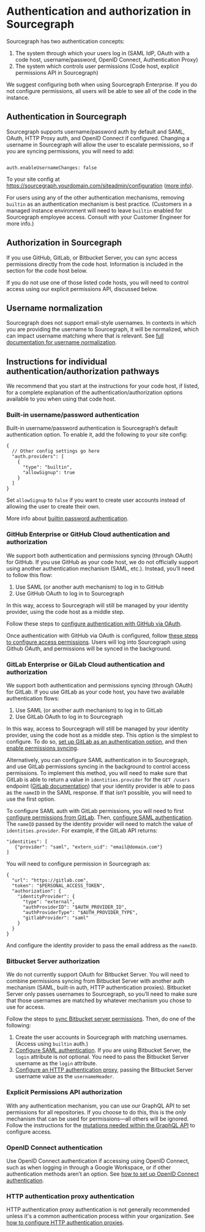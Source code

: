 # Authentication and authorization in Sourcegraph

Sourcegraph has two authentication concepts:

1. The system through which your users log in (SAML IdP, OAuth with a code host, username/password, OpenID Connect, Authentication Proxy)
2. The system which controls user permissions (Code host, explicit permissions API in Sourcegraph)

We suggest configuring both when using Sourcegraph Enterprise. If you do not configure permissions, all users will be able to see all of the code in the instance.

## Authentication in Sourcegraph

Sourcegraph supports username/password auth by default and SAML, OAuth, HTTP Proxy auth, and OpenID Connect if configured. Changing a username in Sourcegraph will allow the user to escalate permissions, so if you are syncing permissions, you will need to add:

```

auth.enableUsernameChanges: false

```

To your site config at https://sourcegraph.yourdomain.com/siteadmin/configuration ([more info](./site_config.md#view-and-edit-site-configuration)). 

For users using any of the other authentication mechanisms, removing `builtin` as an authentication mechanism is best practice. (Customers in a managed instance environment will need to leave `builtin` enabled for Sourcegraph employee access. Consult with your Customer Engineer for more info.)

## Authorization in Sourcegraph

If you use GitHub, GitLab, or Bitbucket Server, you can sync access permissions directly from the code host. Information is included in the section for the code host below. 

If you do not use one of those listed code hosts, you will need to control access using our explicit permissions API, discussed below.

## Username normalization

Sourcegraph does not support email-style usernames. In contexts in which you are providing the username to Sourcegraph, it will be normalized, which can impact username matching where that is relevant. See [full documentation for username normalization](../auth/index.md#username-normalization).

## Instructions for individual authentication/authorization pathways

We recommend that you start at the instructions for your code host, if listed, for a complete explanation of the authentication/authorization options available to you when using that code host.

### Built-in username/password authentication

Built-in username/password authentication is Sourcegraph’s default authentication option. To enable it, add the following to your site config:

```
{
  // Other config settings go here
  "auth.providers": [
    {
      "type": "builtin",
      "allowSignup": true 
    }
  ]
}
```

Set `allowSignup` to `false` if you want to create user accounts instead of allowing the user to create their own.

More info about [builtin password authentication](../auth/index.md#builtin-password-authentication). 

### GitHub Enterprise or GitHub Cloud authentication and authorization

We support both authentication and permissions syncing (through OAuth) for GitHub. If you use GitHub as your code host, we do not officially support using another authentication mechanism (SAML, etc.). Instead, you’ll need to follow this flow:

1. Use SAML (or another auth mechanism) to log in to GitHub
2. Use GitHub OAuth to log in to Sourcegraph

In this way, access to Sourcegraph will still be managed by your identity provider, using the code host as a middle step.

Follow these steps to [configure authentication with GitHub via OAuth](../auth/index.md#github). 

Once authentication with GitHub via OAuth is configured, follow [these steps to configure access permissions](../repo/permissions.md#github). Users will log into Sourcegraph using Github OAuth, and permissions will be synced in the background.

### GitLab Enterprise or GiLab Cloud authentication and authorization

We support both authentication and permissions syncing (through OAuth) for GitLab. If you use GitLab as your code host, you have two available authentication flows:

1. Use SAML (or another auth mechanism) to log in to GitLab
2. Use GitLab OAuth to log in to Sourcegraph

In this way, access to Sourcegraph will still be managed by your identity provider, using the code host as a middle step. This option is the simplest to configure. To do so, [set up GitLab as an authentication option](../auth/index.md#gitlab), and then [enable permissions syncing](../repo/permissions.md#oauth-application).

Alternatively, you can configure SAML authentication in to Sourcegraph, and use GitLab permissions syncing in the background to control access permissions. To implement this method, you will need to make sure that GitLab is able to return a value in `identities.provider` for the `GET /users` endpoint ([GitLab documentation](https://docs.gitlab.com/ee/api/users.html#for-admins)) that your identity provider is able to pass as the `nameID` in the SAML response. If that isn’t possible, you will need to use the first option. 

To configure SAML auth with GitLab permissions, you will need to first [configure permissions from GitLab](../repo/permissions.md#administrator-sudo-level-access-token). Then, [configure SAML authentication](../auth/saml/index.md). The `nameID` passed by the identity provider will need to match the value of `identities.provider`. For example, if the GitLab API returns:

```
"identities": [
   {"provider": "saml", "extern_uid": "email@domain.com"}
]
```

You will need to configure permission in Sourcegraph as:

```
{
  "url": "https://gitlab.com",
  "token": "$PERSONAL_ACCESS_TOKEN",
  "authorization": {
    "identityProvider": {
      "type": "external",
      "authProviderID": "$AUTH_PROVIDER_ID",
      "authProviderType": "$AUTH_PROVIDER_TYPE",
      "gitlabProvider": "saml"
    }
  }
}
```

And configure the identity provider to pass the email address as the `nameID`. 

### Bitbucket Server authorization

We do not currently support OAuth for Bitbucket Server. You will need to combine permissions syncing from Bitbucket Server with another auth mechanism (SAML, built-in auth, HTTP authentication proxies). Bitbucket Server only passes usernames to Sourcegraph, so you’ll need to make sure that those usernames are matched by whatever mechanism you chose to use for access.

Follow the steps to [sync Bitbucket server permissions](../repo/permissions.md#bitbucket-server). Then, do one of the following:

1. Create the user accounts in Sourcegraph with matching usernames. (Access using `builtin` auth.)
2. [Configure SAML authentication](../auth/saml/index.md). If you are using Bitbucket Server, the `login` attribute is *not* optional. You need to pass the Bitbucket Server username as the `login` attribute. 
3. [Configure an HTTP authentication proxy](../auth/index.md#http-authentication-proxies), passing the Bitbucket Server username value as the `usernameHeader`. 

### Explicit Permissions API authorization

With any authentication mechanism, you can use our GraphQL API to set permissions for all repositories. If you choose to do this, this is the *only* mechanism that can be used for permissions—all others will be ignored. Follow the instructions for the [mutations needed within the GraphQL API](../repo/permissions.md#explicit-permissions-api) to configure access.

### OpenID Connect authentication

Use OpenID Connect authentication if accessing using OpenID Connect, such as when logging in through a Google Workspace, or if other authentication methods aren’t an option. See [how to set up OpenID Connect authentication](../auth/index.md#openid-connect).

### HTTP authentication proxy authentication

HTTP authentication proxy authentication is not generally recommended unless it's a common authentication process within your organization. See [how to configure HTTP authentication proxies](../auth/index.md#http-authentication-proxies).
